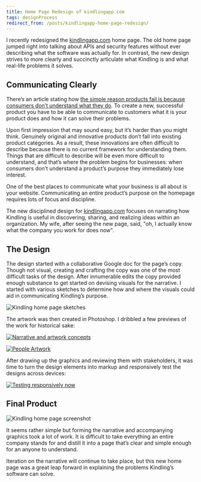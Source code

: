 ```yaml
---
title: Home Page Redesign of kindlingapp.com
tags: designProcess
redirect_from: /posts/kindlingapp-home-page-redesign/
---
```


I recently redesigned the [kindlingapp.com](http://kindlingapp.com) home page. The old home page jumped right into talking about APIs and security features without ever describing what the software was actually for. In contrast, the new design strives to more clearly and succinctly articulate what Kindling is and what real-life problems it solves.

## Communicating Clearly

There’s an article stating how [the simple reason products fail is because consumers don’t understand what they do](http://qz.com/132070/the-simple-reason-products-fail-consumers-dont-understand-what-they-do/). To create a new, successful product you have to be able to communicate to customers what it is your product does and how it can solve their problems.

Upon first impression that may sound easy, but it’s harder than you might think. Genuinely original and innovative products don’t fall into existing product categories. As a result, these innovations are often difficult to describe because there is no current framework for understanding them. Things that are difficult to describe will be even more difficult to understand, and that’s where the problem begins for businesses: when consumers don’t understand a product’s purpose they immediately lose interest.

One of the best places to communicate what your business is all about is your website. Communicating an entire product’s purpose on the homepage requires lots of focus and discipline.

The new disciplined design for [kindlingapp.com](http://kindlingapp.com) focuses on narrating how Kindling is useful in discovering, sharing, and realizing ideas within an organization. My wife, after seeing the new page, said, "oh, I actually know what the company you work for does now".

## The Design

The design started with a collaborative Google doc for the page’s copy. Though not visual, creating and crafting the copy was one of the most difficult tasks of the design. After innumerable edits the copy provided enough substance to get started on devising visuals for the narrative. I started with various sketches to determine how and where the visuals could aid in communicating Kindling’s purpose.

![Kindling home page sketches](https://cdn.jim-nielsen.com/blog/2013/kindling-home-sketch.jpg)

The artwork was then created in Photoshop. I dribbled a few previews of the work for historical sake:

[![Narrative and artwork concepts](http://dribbble.s3.amazonaws.com/users/44352/screenshots/1233555/home-artwork.png)](http://dribbble.com/shots/1233555-Narrative-and-artwork-concepts)

[![People Artwork](http://dribbble.s3.amazonaws.com/users/44352/screenshots/1237949/people.png)](http://dribbble.com/shots/1237949-People-graphic)

After drawing up the graphics and reviewing them with stakeholders, it was time to turn the design elements into markup and responsively test the designs across devices:

[![Testing responsively now](http://dribbble.s3.amazonaws.com/users/44352/screenshots/1242191/drib.jpg)](http://dribbble.com/shots/1242191-Testing-responsively-now)

## Final Product

![Kindling home page screenshot](https://cdn.jim-nielsen.com/blog/2013/kindling-home-preview.jpg)

It seems rather simple but forming the narrative and accompanying graphics took a lot of work. It is difficult to take everything an entire company stands for and distill it into a page that’s clear and simple enough for an anyone to understand.

Iteration on the narrative will continue to take place, but this new home page was a great leap forward in explaining the problems Kindling’s software can solve.

